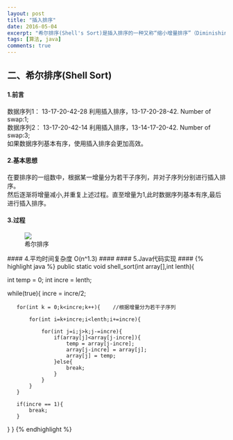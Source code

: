 ```yaml
---
layout: post
title: "插入排序"
date: 2016-05-04
excerpt: "希尔排序(Shell's Sort)是插入排序的一种又称“缩小增量排序”（Diminishing Increment Sort），是直接插入排序算法的一种更高效的改进版本。希尔排序是非稳定排序算法。该方法因D.L.Shell于1959年提出而得名。"
tags: [算法, java]
comments: true
---
```

## 二、希尔排序(Shell Sort) ##
#### 1.前言 ####
数据序列1： 13-17-20-42-28 利用插入排序，13-17-20-28-42. Number of swap:1;  
数据序列2： 13-17-20-42-14 利用插入排序，13-14-17-20-42. Number of swap:3;  
如果数据序列基本有序，使用插入排序会更加高效。
#### 2.基本思想 ####
在要排序的一组数中，根据某一增量分为若干子序列，并对子序列分别进行插入排序。  
然后逐渐将增量减小,并重复上述过程。直至增量为1,此时数据序列基本有序,最后进行插入排序。 
#### 3.过程 ####
<figure>
	<a href="https://raw.githubusercontent.com/ShadoFung/ShadoFung.GitHub.io/master/_posts/images/sorting_algorithm/shell_sort_1.png"><img src="https://raw.githubusercontent.com/ShadoFung/ShadoFung.GitHub.io/master/_posts/images/sorting_algorithm/shell_sort_1.png"></a>
	<figcaption>希尔排序</figcaption>
</figure>
#### 4.平均时间复杂度 O(n^1.3) ####
#### 5.Java代码实现 ####
{% highlight java %}
public static void shell_sort(int array[],int lenth){

   int temp = 0;
   int incre = lenth;

   while(true){
       incre = incre/2;

       for(int k = 0;k<incre;k++){    //根据增量分为若干子序列

           for(int i=k+incre;i<lenth;i+=incre){

               for(int j=i;j>k;j-=incre){
                   if(array[j]<array[j-incre]){
                       temp = array[j-incre];
                       array[j-incre] = array[j];
                       array[j] = temp;
                   }else{
                       break;
                   }
               }
           }
       }

       if(incre == 1){
           break;
       }
   }
}
{% endhighlight %}